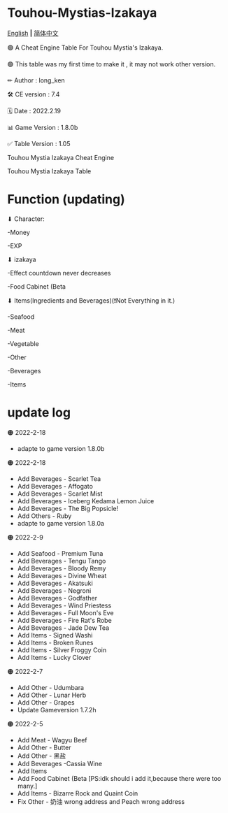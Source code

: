 # Touhou-Mystias-Izakaya

[English](README.md) **|** [简体中文](README_CN.md)

🟢 A Cheat Engine Table For Touhou Mystia's Izakaya.

🟢 This table was my first time to make it , it may not work other version.

✏ Author        : long_ken

🛠 CE version    : 7.4

🗓 Date          : 2022.2.19

📊 Game Version  : 1.8.0b

✅ Table Version : 1.05

Touhou Mystia Izakaya Cheat Engine

Touhou Mystia Izakaya Table 

# Function (updating)

⬇ Character:

-Money

-EXP

⬇ izakaya

-Effect countdown never decreases

-Food Cabinet (Beta

⬇ Items(Ingredients and Beverages)(❗Not Everything in it.)

-Seafood

-Meat

-Vegetable

-Other

-Beverages

-Items

# update log
🟠 2022-2-18
- adapte to game version 1.8.0b

🟠 2022-2-18
- Add Beverages - Scarlet Tea
- Add Beverages - Affogato
- Add Beverages - Scarlet Mist
- Add Beverages - Iceberg Kedama Lemon Juice
- Add Beverages - The Big Popsicle!
- Add Others - Ruby
- adapte to game version 1.8.0a

🟠 2022-2-9
- Add Seafood - Premium Tuna
- Add Beverages - Tengu Tango
- Add Beverages - Bloody Remy
- Add Beverages - Divine  Wheat
- Add Beverages - Akatsuki
- Add Beverages - Negroni
- Add Beverages - Godfather
- Add Beverages - Wind Priestess
- Add Beverages - Full Moon's Eve
- Add Beverages - Fire Rat's Robe
- Add Beverages - Jade Dew Tea
- Add Items - Signed Washi
- Add Items - Broken Runes
- Add Items - Silver Froggy Coin
- Add Items - Lucky Clover

🟠 2022-2-7
- Add Other - Udumbara
- Add Other - Lunar Herb
- Add Other - Grapes
- Update Gameversion 1.7.2h

🟠 2022-2-5
- Add Meat - Wagyu Beef
- Add Other - Butter
- Add Other - 黑盐
- Add Beverages -Cassia Wine
- Add Items
- Add Food Cabinet (Beta [PS:idk should i add it,because there were too many.]
- Add Items - Bizarre Rock and Quaint Coin
- Fix Other - 奶油 wrong address and Peach wrong address
